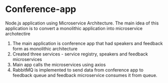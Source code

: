 # Conference-app
Node.js application using Microservice Architecture. The main idea of this application is to convert a monolithic application into microservice archotectire

1. The main application is conference app that had speakers and feedback form as monolithic architecture
2. Created three services - service registry, speakers and feedback microservices
3. Main app calls the microservices using axios
4. RabbitMQ is implemented to send data from conference app to feedback queue and feedback microservice consumes it from queue.


